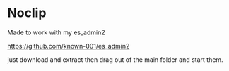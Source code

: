 # Noclip

Made to work with my es_admin2

https://github.com/known-001/es_admin2

just download and extract then drag out of the main folder and start them.
